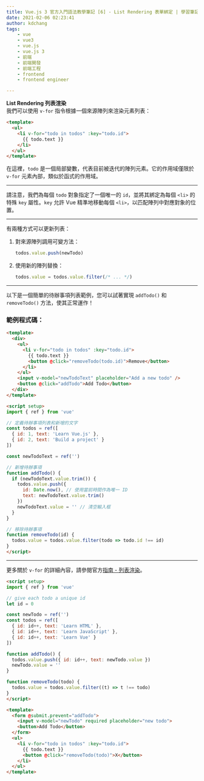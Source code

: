```yaml
---
title: Vue.js 3 官方入門語法教學筆記 [6] - List Rendering 表單綁定 | 學習筆記
date: 2021-02-06 02:23:41
author: kdchang
tags: 
    - vue
    - vue3
    - vue.js
    - vue.js 3
    - 前端
    - 前端開發
    - 前端工程
    - frontend
    - frontend engineer

---
```


**List Rendering 列表渲染**  
我們可以使用 `v-for` 指令根據一個來源陣列來渲染元素列表：

```html
<template>
  <ul>
    <li v-for="todo in todos" :key="todo.id">
      {{ todo.text }}
    </li>
  </ul>
</template>
```

在這裡，`todo` 是一個局部變數，代表目前被迭代的陣列元素。它的作用域僅限於 `v-for` 元素內部，類似於函式的作用域。

---

請注意，我們為每個 `todo` 對象指定了一個唯一的 `id`，並將其綁定為每個 `<li>` 的特殊 `key` 屬性。`key` 允許 Vue 精準地移動每個 `<li>`，以匹配陣列中對應對象的位置。

---

有兩種方式可以更新列表：

1. 對來源陣列調用可變方法：
   ```javascript
   todos.value.push(newTodo)
   ```

2. 使用新的陣列替換：
   ```javascript
   todos.value = todos.value.filter(/* ... */)
   ```

---

以下是一個簡單的待辦事項列表範例，您可以試著實現 `addTodo()` 和 `removeTodo()` 方法，使其正常運作！

### 範例程式碼：

```html
<template>
  <div>
    <ul>
      <li v-for="todo in todos" :key="todo.id">
        {{ todo.text }}
        <button @click="removeTodo(todo.id)">Remove</button>
      </li>
    </ul>
    <input v-model="newTodoText" placeholder="Add a new todo" />
    <button @click="addTodo">Add Todo</button>
  </div>
</template>

<script setup>
import { ref } from 'vue'

// 定義待辦事項列表和新增的文字
const todos = ref([
  { id: 1, text: 'Learn Vue.js' },
  { id: 2, text: 'Build a project' }
])

const newTodoText = ref('')

// 新增待辦事項
function addTodo() {
  if (newTodoText.value.trim()) {
    todos.value.push({
      id: Date.now(), // 使用當前時間作為唯一 ID
      text: newTodoText.value.trim()
    })
    newTodoText.value = '' // 清空輸入框
  }
}

// 移除待辦事項
function removeTodo(id) {
  todos.value = todos.value.filter(todo => todo.id !== id)
}
</script>
```

---

更多關於 `v-for` 的詳細內容，請參閱官方[指南 - 列表渲染](https://vuejs.org/guide/essentials/list.html)。

```html
<script setup>
import { ref } from 'vue'

// give each todo a unique id
let id = 0

const newTodo = ref('')
const todos = ref([
  { id: id++, text: 'Learn HTML' },
  { id: id++, text: 'Learn JavaScript' },
  { id: id++, text: 'Learn Vue' }
])

function addTodo() {
  todos.value.push({ id: id++, text: newTodo.value })
  newTodo.value = ''
}

function removeTodo(todo) {
  todos.value = todos.value.filter((t) => t !== todo)
}
</script>

<template>
  <form @submit.prevent="addTodo">
    <input v-model="newTodo" required placeholder="new todo">
    <button>Add Todo</button>
  </form>
  <ul>
    <li v-for="todo in todos" :key="todo.id">
      {{ todo.text }}
      <button @click="removeTodo(todo)">X</button>
    </li>
  </ul>
</template>
```